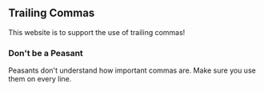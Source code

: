 ## Trailing Commas

This website is to support the use of trailing commas!

### Don't be a Peasant

Peasants don't understand how important commas are. Make sure you use them on every line.
